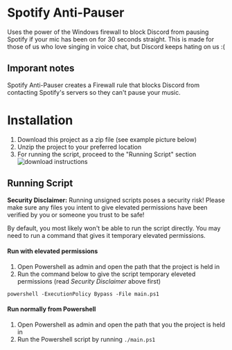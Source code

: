 # Spotify Anti-Pauser
Uses the power of the Windows firewall to block Discord from pausing Spotify if your mic has been on for 30 seconds straight. This is made for those of us who love singing in voice chat, but Discord keeps hating on us :(

## Imporant notes
Spotify Anti-Pauser creates a Firewall rule that blocks Discord from contacting Spotify's servers so they can't pause your music.

# Installation
1. Download this project as a zip file (see example picture below)
2. Unzip the project to your preferred location
3. For running the script, proceed to the "Running Script" section
![download instructions](https://external-content.duckduckgo.com/iu/?u=https%3A%2F%2Fhelpdeskgeek.com%2Fwp-content%2Fpictures%2F2021%2F06%2F11CodeButtonDownloadZip.png&f=1&nofb=1&ipt=dbc33612dfeecd66a18ef3f5299f698fa2112bc7e3b31a079e29bc38f7893ba9&ipo=images)

## Running Script
**Security Disclaimer:** Running unsigned scripts poses a security risk! Please make sure any files you intent to give elevated permissions have been verified by you or someone you trust to be safe!

By default, you most likely won't be able to run the script directly. You may need to run a command that gives it temporary elevated permissions.

#### Run with elevated permissions
1. Open Powershell as admin and open the path that the project is held in
2. Run the command below to give the script temporary eleveted permissions (read *Security Disclaimer* above first)
```
powershell -ExecutionPolicy Bypass -File main.ps1
```

#### Run normally from Powershell
1. Open Powershell as admin and open the path that you the project is held in
2. Run the Powershell script by running `./main.ps1`
